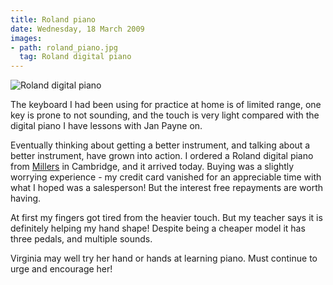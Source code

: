 ```yaml
---
title: Roland piano
date: Wednesday, 18 March 2009
images:
- path: roland_piano.jpg
  tag: Roland digital piano
---
```

![Roland digital piano](roland_piano.jpg)

The keyboard I had been using for practice at home is of limited range, one key is prone to not sounding, and the touch is very light compared with the digital piano I have lessons with Jan Payne on.

Eventually thinking about getting a better instrument, and talking about a better instrument, have grown into action. I ordered a Roland digital piano from
[Millers](https://www.millersmusic.co.uk/) in Cambridge, and it arrived today. Buying was a slightly worrying experience - my credit card vanished for an appreciable time with what I hoped was a salesperson! But the interest free repayments are worth having.

At first my fingers got tired from the heavier touch. But my teacher says it is definitely helping my hand shape! Despite being a cheaper model it has three pedals, and multiple sounds.

Virginia may well try her hand or hands at learning piano. Must continue to urge and encourage her!
